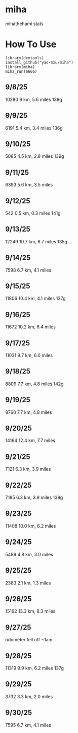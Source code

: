 # miha
mihathehami stats


# How To Use
```
library(devtools)
install_github("yao-mxu/miha")
library(miha)
miha_run(6666)
```

## 9/8/25
10280
9 km, 5.6 miles
138g

## 9/9/25
6191
5.4 km, 3.4 miles
136g

## 9/10/25
5085
4.5 km, 2.8 miles
139g

## 9/11/25
6393
5.6 km, 3.5 miles

## 9/12/25
542
0.5 km, 0.3 miles
141g

## 9/13/25
12249
10.7 km, 6.7 miles
135g

## 9/14/25
7598
6.7 km, 4.1 miles

## 9/15/25
11806
10.4 km, 4.1 miles
137g

## 9/16/25
11672
10.2 km, 6.4 miles

## 9/17/25
11031
9.7 km, 6.0 miles

## 9/18/25
8809
7.7 km, 4.8 miles
142g

## 9/19/25
8760
7.7 km, 4.8 miles

## 9/20/25
14164
12.4 km, 7.7 miles

## 9/21/25
7121
6.3 km, 3.9 miles

## 9/22/25
7185
6.3 km, 3.9 miles
138g

## 9/23/25
11408
10.0 km, 6.2 miles

## 9/24/25
5489
4.8 km, 3.0 miles

## 9/25/25
2383
2.1 km, 1.3 miles

## 9/26/25
15162
13.3 km, 8.3 miles

## 9/27/25
odometer fell off ~1am

## 9/28/25
11319
9.9 km, 6.2 miles
137g

## 9/29/25
3732
3.3 km, 2.0 miles

## 9/30/25
7595
6.7 km, 4.1 miles
